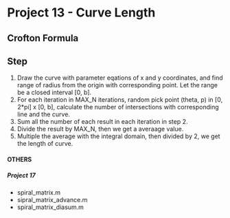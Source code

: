 # Project 13 - Curve Length
## Crofton Formula

## Step
1. Draw the curve with parameter eqations of x and y coordinates, and find range of radius from the origin with corresponding point. Let the range be a closed interval [0, b].
2. For each iteration in MAX_N iterations, random pick point (theta, p) in [0, 2\*pi] x [0, b], calculate the number of intersections with corresponding line and the curve.
3. Sum all the number of each result in each iteration in step 2.
4. Divide the result by MAX_N, then we get a averaage value.
5. Multiple the average with the integral domain, then divided by 2, we get the length of curve.

#### OTHERS
##### Project 17
* spiral_matrix.m
* sipral_matrix_advance.m
* spiral_matrix_diasum.m

